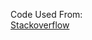 Code Used From:<br><a href="https://stackoverflow.com/questions/6486084/obtain-mouse-coordinates-through-chrome-extension">Stackoverflow</a>
